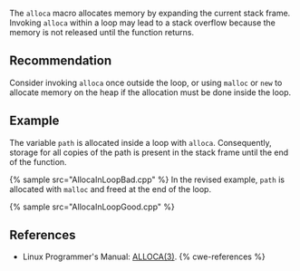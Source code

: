 The `alloca` macro allocates memory by expanding the current stack frame. Invoking `alloca` within a loop may lead to a stack overflow because the memory is not released until the function returns.


## Recommendation
Consider invoking `alloca` once outside the loop, or using `malloc` or `new` to allocate memory on the heap if the allocation must be done inside the loop.


## Example
The variable `path` is allocated inside a loop with `alloca`. Consequently, storage for all copies of the path is present in the stack frame until the end of the function.

{% sample src="AllocaInLoopBad.cpp" %}
In the revised example, `path` is allocated with `malloc` and freed at the end of the loop.

{% sample src="AllocaInLoopGood.cpp" %}

## References
* Linux Programmer's Manual: [ALLOCA(3)](http://man7.org/linux/man-pages/man3/alloca.3.html).
{% cwe-references %}
